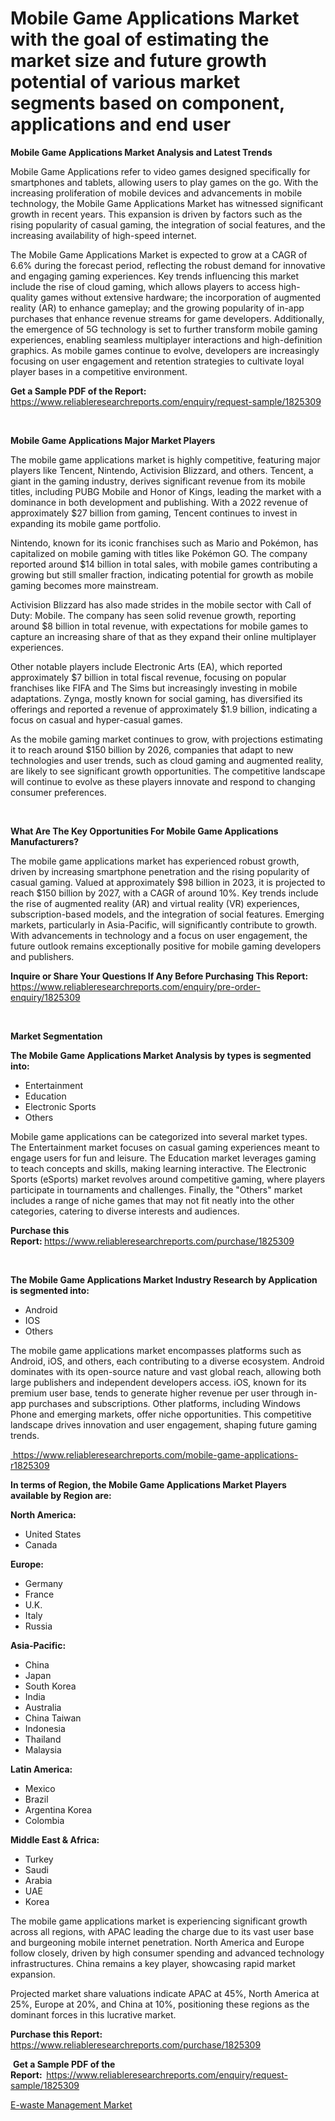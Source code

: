 <p><h1>Mobile Game Applications Market with the goal of estimating the market size and future growth potential of various market segments based on component, applications and end user</h1></p><p><strong>Mobile Game Applications Market Analysis and Latest Trends</strong></p>
<p><p>Mobile Game Applications refer to video games designed specifically for smartphones and tablets, allowing users to play games on the go. With the increasing proliferation of mobile devices and advancements in mobile technology, the Mobile Game Applications Market has witnessed significant growth in recent years. This expansion is driven by factors such as the rising popularity of casual gaming, the integration of social features, and the increasing availability of high-speed internet.</p><p>The Mobile Game Applications Market is expected to grow at a CAGR of 6.6% during the forecast period, reflecting the robust demand for innovative and engaging gaming experiences. Key trends influencing this market include the rise of cloud gaming, which allows players to access high-quality games without extensive hardware; the incorporation of augmented reality (AR) to enhance gameplay; and the growing popularity of in-app purchases that enhance revenue streams for game developers. Additionally, the emergence of 5G technology is set to further transform mobile gaming experiences, enabling seamless multiplayer interactions and high-definition graphics. As mobile games continue to evolve, developers are increasingly focusing on user engagement and retention strategies to cultivate loyal player bases in a competitive environment.</p></p>
<p><strong>Get a Sample PDF of the Report:&nbsp;</strong> <a href="https://www.reliableresearchreports.com/enquiry/request-sample/1825309?utm_campaign=3012&utm_medium=2&utm_source=Github&utm_content=ia&utm_term=09032025&utm_id=mobile-game-applications">https://www.reliableresearchreports.com/enquiry/request-sample/1825309</a></p>
<p>&nbsp;</p>
<p><strong>Mobile Game Applications Major Market Players</strong></p>
<p><p>The mobile game applications market is highly competitive, featuring major players like Tencent, Nintendo, Activision Blizzard, and others. Tencent, a giant in the gaming industry, derives significant revenue from its mobile titles, including PUBG Mobile and Honor of Kings, leading the market with a dominance in both development and publishing. With a 2022 revenue of approximately $27 billion from gaming, Tencent continues to invest in expanding its mobile game portfolio.</p><p>Nintendo, known for its iconic franchises such as Mario and Pokémon, has capitalized on mobile gaming with titles like Pokémon GO. The company reported around $14 billion in total sales, with mobile games contributing a growing but still smaller fraction, indicating potential for growth as mobile gaming becomes more mainstream.</p><p>Activision Blizzard has also made strides in the mobile sector with Call of Duty: Mobile. The company has seen solid revenue growth, reporting around $8 billion in total revenue, with expectations for mobile games to capture an increasing share of that as they expand their online multiplayer experiences.</p><p>Other notable players include Electronic Arts (EA), which reported approximately $7 billion in total fiscal revenue, focusing on popular franchises like FIFA and The Sims but increasingly investing in mobile adaptations. Zynga, mostly known for social gaming, has diversified its offerings and reported a revenue of approximately $1.9 billion, indicating a focus on casual and hyper-casual games.</p><p>As the mobile gaming market continues to grow, with projections estimating it to reach around $150 billion by 2026, companies that adapt to new technologies and user trends, such as cloud gaming and augmented reality, are likely to see significant growth opportunities. The competitive landscape will continue to evolve as these players innovate and respond to changing consumer preferences.</p></p>
<p>&nbsp;</p>
<p><strong>What Are The Key Opportunities For Mobile Game Applications Manufacturers?</strong></p>
<p><p>The mobile game applications market has experienced robust growth, driven by increasing smartphone penetration and the rising popularity of casual gaming. Valued at approximately $98 billion in 2023, it is projected to reach $150 billion by 2027, with a CAGR of around 10%. Key trends include the rise of augmented reality (AR) and virtual reality (VR) experiences, subscription-based models, and the integration of social features. Emerging markets, particularly in Asia-Pacific, will significantly contribute to growth. With advancements in technology and a focus on user engagement, the future outlook remains exceptionally positive for mobile gaming developers and publishers.</p></p>
<p><strong>Inquire or Share Your Questions If Any Before Purchasing This Report:</strong> <a href="https://www.reliableresearchreports.com/enquiry/pre-order-enquiry/1825309?utm_campaign=3012&utm_medium=2&utm_source=Github&utm_content=ia&utm_term=09032025&utm_id=mobile-game-applications">https://www.reliableresearchreports.com/enquiry/pre-order-enquiry/1825309</a></p>
<p>&nbsp;</p>
<p><strong>Market Segmentation</strong></p>
<p><strong>The Mobile Game Applications Market Analysis by types is segmented into:</strong></p>
<p><ul><li>Entertainment</li><li>Education</li><li>Electronic Sports</li><li>Others</li></ul></p>
<p><p>Mobile game applications can be categorized into several market types. The Entertainment market focuses on casual gaming experiences meant to engage users for fun and leisure. The Education market leverages gaming to teach concepts and skills, making learning interactive. The Electronic Sports (eSports) market revolves around competitive gaming, where players participate in tournaments and challenges. Finally, the "Others" market includes a range of niche games that may not fit neatly into the other categories, catering to diverse interests and audiences.</p></p>
<p><strong>Purchase this Report:&nbsp;</strong><a href="https://www.reliableresearchreports.com/purchase/1825309?utm_campaign=3012&utm_medium=2&utm_source=Github&utm_content=ia&utm_term=09032025&utm_id=mobile-game-applications">https://www.reliableresearchreports.com/purchase/1825309</a></p>
<p>&nbsp;</p>
<p><strong>The Mobile Game Applications Market Industry Research by Application is segmented into:</strong></p>
<p><ul><li>Android</li><li>IOS</li><li>Others</li></ul></p>
<p><p>The mobile game applications market encompasses platforms such as Android, iOS, and others, each contributing to a diverse ecosystem. Android dominates with its open-source nature and vast global reach, allowing both large publishers and independent developers access. iOS, known for its premium user base, tends to generate higher revenue per user through in-app purchases and subscriptions. Other platforms, including Windows Phone and emerging markets, offer niche opportunities. This competitive landscape drives innovation and user engagement, shaping future gaming trends.</p></p>
<p><a href="https://www.reliableresearchreports.com/mobile-game-applications-r1825309?utm_campaign=3012&utm_medium=2&utm_source=Github&utm_content=ia&utm_term=09032025&utm_id=mobile-game-applications">&nbsp;https://www.reliableresearchreports.com/mobile-game-applications-r1825309</a></p>
<p><strong>In terms of Region, the Mobile Game Applications Market Players available by Region are:</strong></p>
<p>
    <p> <strong> North America: </strong>
        <ul>
            <li>United States</li>
            <li>Canada</li>
        </ul>
        </p> 
    <p> <strong> Europe: </strong>
        <ul>
            <li>Germany</li>
            <li>France</li>
            <li>U.K.</li>
            <li>Italy</li>
            <li>Russia</li>
        </ul>
        </p> 
    <p> <strong> Asia-Pacific: </strong>
        <ul>
            <li>China</li>
            <li>Japan</li>
            <li>South Korea</li>
            <li>India</li>
            <li>Australia</li>
            <li>China Taiwan</li>
            <li>Indonesia</li>
            <li>Thailand</li>
            <li>Malaysia</li>
        </ul>
        </p> 
    <p> <strong> Latin America: </strong>
        <ul>
            <li>Mexico</li>
            <li>Brazil</li>
            <li>Argentina Korea</li>
            <li>Colombia</li>
        </ul>
        </p> 
    <p> <strong> Middle East & Africa: </strong>
        <ul>
            <li>Turkey</li>
            <li>Saudi</li>
            <li>Arabia</li>
            <li>UAE</li>
            <li>Korea</li>
        </ul>
    </p>
    </p>
<p><p>The mobile game applications market is experiencing significant growth across all regions, with APAC leading the charge due to its vast user base and burgeoning mobile internet penetration. North America and Europe follow closely, driven by high consumer spending and advanced technology infrastructures. China remains a key player, showcasing rapid market expansion.</p><p>Projected market share valuations indicate APAC at 45%, North America at 25%, Europe at 20%, and China at 10%, positioning these regions as the dominant forces in this lucrative market.</p></p>
<p><strong>Purchase this Report: </strong><a href="https://www.reliableresearchreports.com/purchase/1825309?utm_campaign=3012&utm_medium=2&utm_source=Github&utm_content=ia&utm_term=09032025&utm_id=mobile-game-applications">https://www.reliableresearchreports.com/purchase/1825309</a></p>
<p>&nbsp;<strong>Get a Sample PDF of the Report:&nbsp;&nbsp;</strong><a href="https://www.reliableresearchreports.com/enquiry/request-sample/1825309?utm_campaign=3012&utm_medium=2&utm_source=Github&utm_content=ia&utm_term=09032025&utm_id=mobile-game-applications">https://www.reliableresearchreports.com/enquiry/request-sample/1825309</a></p>
<p><strong></strong></p>
<p><p><a href="https://github.com/beroxiluwaya/Market-Research-Report-List-1/blob/main/e-waste-management-market.md?utm_campaign=3012&utm_medium=2&utm_source=Github&utm_content=ia&utm_term=09032025&utm_id=mobile-game-applications">E-waste Management Market</a></p></p>